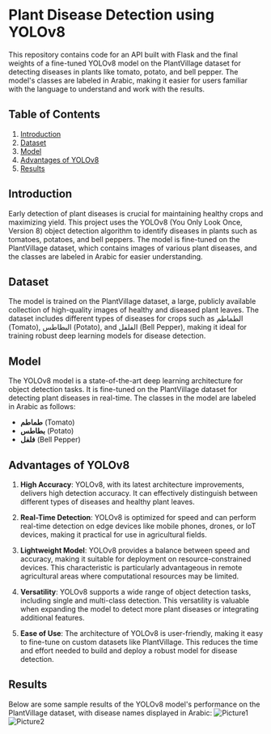 # Plant Disease Detection using YOLOv8

This repository contains code for an API built with Flask and the final weights of a fine-tuned YOLOv8 model on the PlantVillage dataset for detecting diseases in plants like tomato, potato, and bell pepper. The model's classes are labeled in Arabic, making it easier for users familiar with the language to understand and work with the results.

## Table of Contents

1. [Introduction](#introduction)
2. [Dataset](#dataset)
3. [Model](#model)
4. [Advantages of YOLOv8](#advantages-of-yolov8)
5. [Results](#results)

## Introduction

Early detection of plant diseases is crucial for maintaining healthy crops and maximizing yield. This project uses the YOLOv8 (You Only Look Once, Version 8) object detection algorithm to identify diseases in plants such as tomatoes, potatoes, and bell peppers. The model is fine-tuned on the PlantVillage dataset, which contains images of various plant diseases, and the classes are labeled in Arabic for easier understanding.

## Dataset

The model is trained on the PlantVillage dataset, a large, publicly available collection of high-quality images of healthy and diseased plant leaves. The dataset includes different types of diseases for crops such as الطماطم (Tomato), البطاطس (Potato), and الفلفل (Bell Pepper), making it ideal for training robust deep learning models for disease detection.

## Model

The YOLOv8 model is a state-of-the-art deep learning architecture for object detection tasks. It is fine-tuned on the PlantVillage dataset for detecting plant diseases in real-time. The classes in the model are labeled in Arabic as follows:

- **طماطم** (Tomato)
- **بطاطس** (Potato)
- **فلفل** (Bell Pepper)

## Advantages of YOLOv8

1. **High Accuracy**: YOLOv8, with its latest architecture improvements, delivers high detection accuracy. It can effectively distinguish between different types of diseases and healthy plant leaves.

2. **Real-Time Detection**: YOLOv8 is optimized for speed and can perform real-time detection on edge devices like mobile phones, drones, or IoT devices, making it practical for use in agricultural fields.

3. **Lightweight Model**: YOLOv8 provides a balance between speed and accuracy, making it suitable for deployment on resource-constrained devices. This characteristic is particularly advantageous in remote agricultural areas where computational resources may be limited.

4. **Versatility**: YOLOv8 supports a wide range of object detection tasks, including single and multi-class detection. This versatility is valuable when expanding the model to detect more plant diseases or integrating additional features.

5. **Ease of Use**: The architecture of YOLOv8 is user-friendly, making it easy to fine-tune on custom datasets like PlantVillage. This reduces the time and effort needed to build and deploy a robust model for disease detection.


## Results
Below are some sample results of the YOLOv8 model's performance on the PlantVillage dataset, with disease names displayed in Arabic:
![Picture1](https://github.com/user-attachments/assets/2dd2fcdf-0330-407a-8918-522dedc6e4ff)
![Picture2](https://github.com/user-attachments/assets/083c863a-16ed-43c2-a80b-3c6b363a125a)

